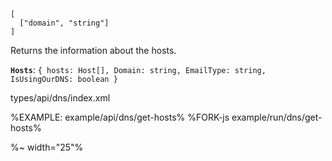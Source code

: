 ```## async getHosts => Hosts
[
  ["domain", "string"]
]
```

Returns the information about the hosts.

**`Hosts`**: `{ hosts: Host[], Domain: string, EmailType: string, IsUsingOurDNS: boolean }`

<typedef narrow flatten>types/api/dns/index.xml</typedef>

%EXAMPLE: example/api/dns/get-hosts%
%FORK-js example/run/dns/get-hosts%

%~ width="25"%
